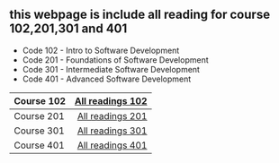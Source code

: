  ## this webpage is include all reading for course 102,201,301 and 401 ##
 
 - Code 102 - Intro to Software Development
 - Code 201 - Foundations of Software Development
 - Code 301 - Intermediate Software Development
 - Code 401 - Advanced Software Development


| Course 102 |[All readings 102](https://ayaabe95.github.io/readings/readings102/ReadingNotes102)|
| :---  |            ---:                                         |
| Course 201 |[All readings 201](https://ayaabe95.github.io/readings/readings201/ReadingNotes201)|
| Course 301 |[All readings 301](https://ayaabe95.github.io/readings/readings301/ReadingNotes301)|
| Course 401 |[All readings 401](https://ayaabe95.github.io/readings/readings401/AllReadingsNotes)|

